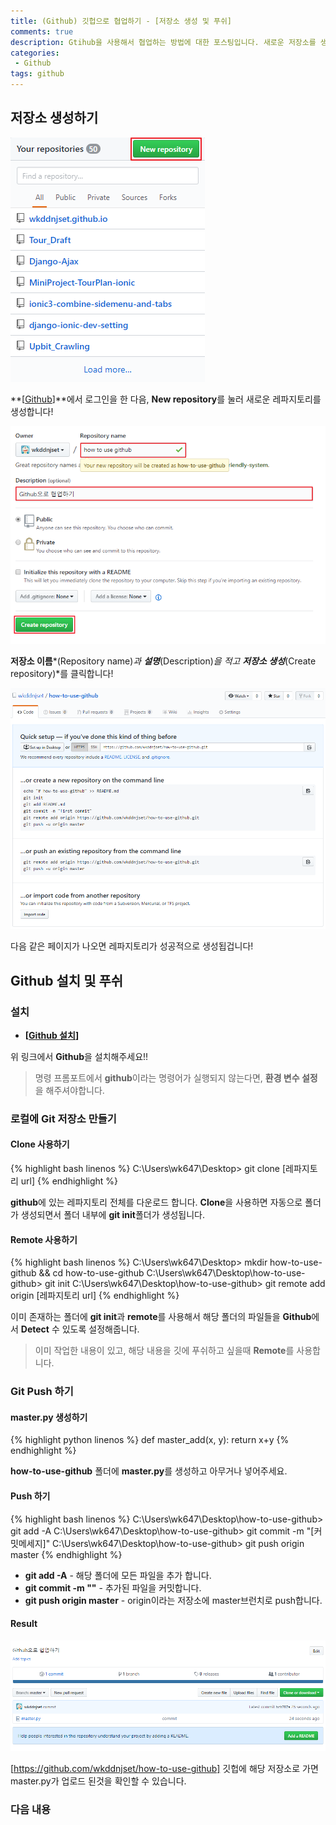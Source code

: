```yaml
---
title: (Github) 깃헙으로 협업하기 - [저장소 생성 및 푸쉬]
comments: true
description: Gtihub을 사용해서 협업하는 방법에 대한 포스팅입니다. 새로운 저장소를 생성하고 푸쉬를 해봅시다!
categories:
 - Github
tags: github 
---
```


## 저장소 생성하기

![github-01](https://raw.githubusercontent.com/wkddnjset/wkddnjset.github.io/master/_posts/images/2018-02-20/github_01.png)

**[[Github](https://github.com/)]**에서 로그인을 한 다음, **New repository**를 눌러 새로운 레파지토리를 생성합니다!

![github-02](https://raw.githubusercontent.com/wkddnjset/wkddnjset.github.io/master/_posts/images/2018-02-20/github_02.png)

**저장소 이름***(Repository name)*과 **설명***(Description)*을 적고 **저장소 생성***(Create repository)*를 클릭합니다!

![github-03](https://raw.githubusercontent.com/wkddnjset/wkddnjset.github.io/master/_posts/images/2018-02-20/github_03.png)

다음 같은 페이지가 나오면 레파지토리가 성공적으로 생성됩겁니다!

## Github 설치 및 푸쉬

### 설치

- **[[Github 설치](https://git-scm.com/book/ko/v2/%EC%8B%9C%EC%9E%91%ED%95%98%EA%B8%B0-Git-%EC%84%A4%EC%B9%98)]**

위 링크에서  **Github**을 설치해주세요!!

> 명령 프롬포트에서 **github**이라는 명령어가 실행되지 않는다면, **환경 변수 설정**을 해주셔야합니다.

### 로컬에 Git 저장소 만들기

####  Clone 사용하기

{% highlight bash linenos %}
C:\Users\wk647\Desktop> git clone [레파지토리 url]
{% endhighlight %}

**github**에 있는 레파지토리 전체를 다운로드 합니다. **Clone**을 사용하면 자동으로 폴더가 생성되면서 폴더 내부에 **git init**폴더가 생성됩니다.

####  Remote 사용하기

{% highlight bash linenos %}
C:\Users\wk647\Desktop> mkdir how-to-use-github && cd how-to-use-github
C:\Users\wk647\Desktop\how-to-use-github> git init 
C:\Users\wk647\Desktop\how-to-use-github> git remote add origin [레파지토리 url]
{% endhighlight %}

이미 존재하는 폴더에 **git init**과 **remote**를 사용해서 해당 폴더의 파일들을 **Github**에서 **Detect** 수 있도록 설정해줍니다.

> 이미 작업한 내용이 있고, 해당 내용을 깃에 푸쉬하고 싶을때 **Remote**를 사용합니다.

### Git Push 하기

####  master.py 생성하기

{% highlight python linenos %}
def master_add(x, y):
    return x+y
{% endhighlight %}

**how-to-use-github** 폴더에 **master.py**를 생성하고 아무거나 넣어주세요.

####  Push 하기

{% highlight bash linenos %}
C:\Users\wk647\Desktop\how-to-use-github> git add -A
C:\Users\wk647\Desktop\how-to-use-github> git commit -m "[커밋메세지]"
C:\Users\wk647\Desktop\how-to-use-github> git push origin master
{% endhighlight %}

- **git add -A** - 해당 폴더에 모든 파일을 추가 합니다.
- **git commit -m ""** - 추가된 파일을 커밋합니다.
- **git push origin master** - origin이라는 저장소에 master브런치로 push합니다.

####  Result

![github-04](https://raw.githubusercontent.com/wkddnjset/wkddnjset.github.io/master/_posts/images/2018-02-20/github_04.png)

[https://github.com/wkddnjset/how-to-use-github] 깃헙에 해당 저장소로 가면 master.py가 업로드 된것을 확인할 수 있습니다.

### 다음 내용